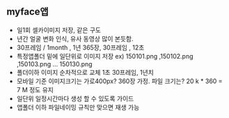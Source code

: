 ## myface앱
- 일1회 셀카이미지 저장, 같은 구도
- 년간 얼굴 변화 인식, 유사 동영상 많이 본듯함.
- 30프레임 / 1month , 1년 365장, 30프레임 , 12초
- 특정앱폴더 밑에 일단위로 이미지 저장 ex) 150101.png ,150102.png ,150103.png ... 150130.png
- 폴더이하 이미지 순차적으로 교체 1초 30프레임, 1년치 
- 모바일 기준 이미지크기는 가로400px?  360장 가정. 파일 크기는?  20 k * 360  = 7 M 정도 유지
- 일단위 일정시간마다 생성 할 수 있도록 가이드
- 앱폴더 이하 파일네이밍 규칙만 맞으면 재생 가능
